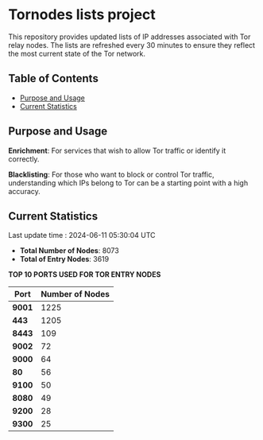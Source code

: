 # Tornodes lists project

This repository provides updated lists of IP addresses associated with Tor relay nodes. The lists are refreshed every 30 minutes to ensure they reflect the most current state of the Tor network.

## Table of Contents

- [Purpose and Usage](#purpose-and-usage)
- [Current Statistics](#current-statistics)


## Purpose and Usage

**Enrichment**: For services that wish to allow Tor traffic or identify it correctly.

**Blacklisting**: For those who want to block or control Tor traffic, understanding which IPs belong to Tor can be a starting point with a high accuracy.

## Current Statistics

Last update time : 2024-06-11 05:30:04 UTC

- **Total Number of Nodes**: 8073
- **Total of Entry Nodes**: 3619

**TOP 10 PORTS USED FOR TOR ENTRY NODES**

| **Port** | **Number of Nodes** |
|------|-----------------|
| **9001**   | 1225  |
| **443**   | 1205  |
| **8443**   | 109  |
| **9002**   | 72  |
| **9000**   | 64  |
| **80**   | 56  |
| **9100**   | 50  |
| **8080**   | 49  |
| **9200**   | 28  |
| **9300**   | 25  |


